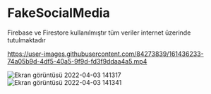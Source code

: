 # FakeSocialMedia
 
Firebase ve Firestore kullanılmıştır tüm veriler internet üzerinde tutulmaktadır

https://user-images.githubusercontent.com/84273839/161436233-74a05b9d-4df5-40a5-9f9d-fd3f9ddaa4a5.mp4


![Ekran görüntüsü 2022-04-03 141317](https://user-images.githubusercontent.com/84273839/161425289-d8bd5068-67a4-4292-a68e-b8204d216a59.png)
![Ekran görüntüsü 2022-04-03 141341](https://user-images.githubusercontent.com/84273839/161425290-5ee76128-3dbb-4dbd-bc75-ff23aa7c6c60.png)
